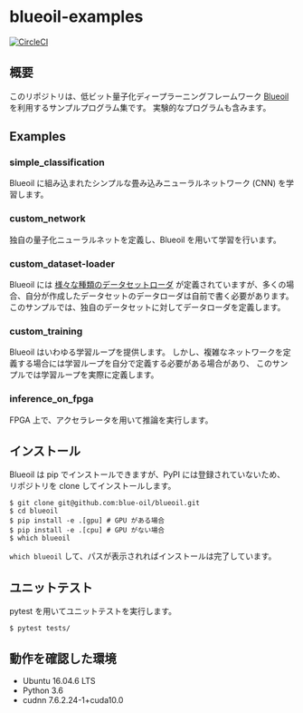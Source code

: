 # blueoil-examples

[![CircleCI](https://circleci.com/gh/iizukak/blueoil-examples.svg?style=svg)](https://circleci.com/gh/iizukak/blueoil-examples)

## 概要

このリポジトリは、低ビット量子化ディープラーニングフレームワーク 
[Blueoil](https://github.com/blue-oil/blueoil) を利用するサンプルプログラム集です。
実験的なプログラムも含みます。

## Examples

### simple\_classification

Blueoil に組み込まれたシンプルな畳み込みニューラルネットワーク (CNN) を学習します。

### custom\_network

独自の量子化ニューラルネットを定義し、Blueoil を用いて学習を行います。

### custom\_dataset-loader

Blueoil には [様々な種類のデータセットローダ](https://github.com/blue-oil/blueoil/tree/master/blueoil/datasets) 
が定義されていますが、多くの場合、自分が作成したデータセットのデータローダは自前で書く必要があります。
このサンプルでは、独自のデータセットに対してデータローダを定義します。

### custom\_training

Blueoil はいわゆる学習ループを提供します。
しかし、複雑なネットワークを定義する場合には学習ループを自分で定義する必要がある場合があり、
このサンプルでは学習ループを実際に定義します。

### inference\_on\_fpga

FPGA 上で、アクセラレータを用いて推論を実行します。

## インストール

Blueoil は pip でインストールできますが、PyPI には登録されていないため、
リポジトリを clone してインストールします。

```
$ git clone git@github.com:blue-oil/blueoil.git
$ cd blueoil
$ pip install -e .[gpu] # GPU がある場合
$ pip install -e .[cpu] # GPU がない場合
$ which blueoil
```

`which blueoil` して、パスが表示されればインストールは完了しています。

## ユニットテスト

pytest を用いてユニットテストを実行します。

```
$ pytest tests/
```

## 動作を確認した環境

- Ubuntu 16.04.6 LTS
- Python 3.6
- cudnn 7.6.2.24-1+cuda10.0


